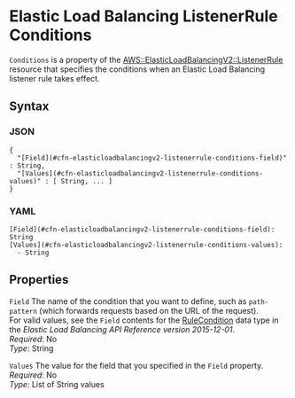 # Elastic Load Balancing ListenerRule Conditions<a name="aws-properties-elasticloadbalancingv2-listenerrule-conditions"></a>

`Conditions` is a property of the [AWS::ElasticLoadBalancingV2::ListenerRule](aws-resource-elasticloadbalancingv2-listenerrule.md) resource that specifies the conditions when an Elastic Load Balancing listener rule takes effect\.

## Syntax<a name="w3ab2c21c14e1016b5"></a>

### JSON<a name="aws-properties-elasticloadbalancingv2-listenerrule-conditions-syntax.json"></a>

```
{
  "[Field](#cfn-elasticloadbalancingv2-listenerrule-conditions-field)" : String,
  "[Values](#cfn-elasticloadbalancingv2-listenerrule-conditions-values)" : [ String, ... ]
}
```

### YAML<a name="aws-properties-elasticloadbalancingv2-listenerrule-conditions-syntax.yaml"></a>

```
[Field](#cfn-elasticloadbalancingv2-listenerrule-conditions-field): String
[Values](#cfn-elasticloadbalancingv2-listenerrule-conditions-values):
  - String
```

## Properties<a name="w3ab2c21c14e1016b7"></a>

`Field`  <a name="cfn-elasticloadbalancingv2-listenerrule-conditions-field"></a>
The name of the condition that you want to define, such as `path-pattern` \(which forwards requests based on the URL of the request\)\.  
For valid values, see the `Field` contents for the [RuleCondition](http://docs.aws.amazon.com/elasticloadbalancing/latest/APIReference/API_RuleCondition.html) data type in the *Elastic Load Balancing API Reference version 2015\-12\-01*\.  
*Required*: No  
*Type*: String

`Values`  <a name="cfn-elasticloadbalancingv2-listenerrule-conditions-values"></a>
The value for the field that you specified in the `Field` property\.  
*Required*: No  
*Type*: List of String values